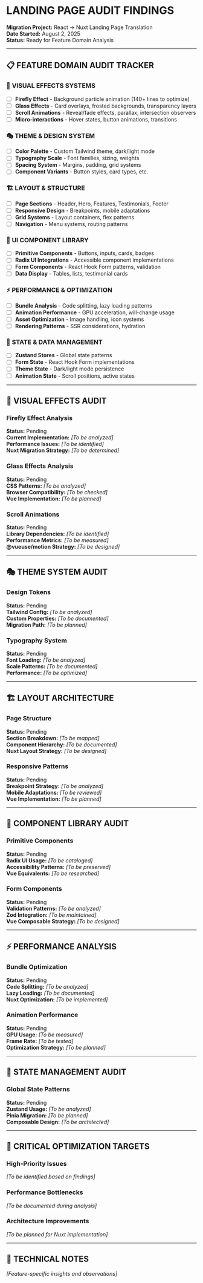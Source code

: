 # LANDING PAGE AUDIT FINDINGS

**Migration Project:** React → Nuxt Landing Page Translation  
**Date Started:** August 2, 2025  
**Status:** Ready for Feature Domain Analysis  

---

## 📋 FEATURE DOMAIN AUDIT TRACKER

### 🎨 **VISUAL EFFECTS SYSTEMS**
- [ ] **Firefly Effect** - Background particle animation (140+ lines to optimize)
- [ ] **Glass Effects** - Card overlays, frosted backgrounds, transparency layers
- [ ] **Scroll Animations** - Reveal/fade effects, parallax, intersection observers
- [ ] **Micro-interactions** - Hover states, button animations, transitions

### 🎭 **THEME & DESIGN SYSTEM**
- [ ] **Color Palette** - Custom Tailwind theme, dark/light mode
- [ ] **Typography Scale** - Font families, sizing, weights
- [ ] **Spacing System** - Margins, padding, grid systems
- [ ] **Component Variants** - Button styles, card types, etc.

### 🏗️ **LAYOUT & STRUCTURE**
- [ ] **Page Sections** - Header, Hero, Features, Testimonials, Footer
- [ ] **Responsive Design** - Breakpoints, mobile adaptations
- [ ] **Grid Systems** - Layout containers, flex patterns
- [ ] **Navigation** - Menu systems, routing patterns

### 🧩 **UI COMPONENT LIBRARY**
- [ ] **Primitive Components** - Buttons, inputs, cards, badges
- [ ] **Radix UI Integrations** - Accessible component implementations
- [ ] **Form Components** - React Hook Form patterns, validation
- [ ] **Data Display** - Tables, lists, testimonial cards

### ⚡ **PERFORMANCE & OPTIMIZATION**
- [ ] **Bundle Analysis** - Code splitting, lazy loading patterns
- [ ] **Animation Performance** - GPU acceleration, will-change usage
- [ ] **Asset Optimization** - Image handling, icon systems
- [ ] **Rendering Patterns** - SSR considerations, hydration

### 🔧 **STATE & DATA MANAGEMENT**
- [ ] **Zustand Stores** - Global state patterns
- [ ] **Form State** - React Hook Form implementations
- [ ] **Theme State** - Dark/light mode persistence
- [ ] **Animation State** - Scroll positions, active states

---

## 🎨 VISUAL EFFECTS AUDIT

### Firefly Effect Analysis
**Status:** Pending  
**Current Implementation:** *[To be analyzed]*  
**Performance Issues:** *[To be identified]*  
**Nuxt Migration Strategy:** *[To be determined]*  

### Glass Effects Analysis
**Status:** Pending  
**CSS Patterns:** *[To be analyzed]*  
**Browser Compatibility:** *[To be checked]*  
**Vue Implementation:** *[To be planned]*  

### Scroll Animations
**Status:** Pending  
**Library Dependencies:** *[To be identified]*  
**Performance Metrics:** *[To be measured]*  
**@vueuse/motion Strategy:** *[To be designed]*  

---

## 🎭 THEME SYSTEM AUDIT

### Design Tokens
**Status:** Pending  
**Tailwind Config:** *[To be analyzed]*  
**Custom Properties:** *[To be documented]*  
**Migration Path:** *[To be planned]*  

### Typography System
**Status:** Pending  
**Font Loading:** *[To be analyzed]*  
**Scale Patterns:** *[To be documented]*  
**Performance:** *[To be optimized]*  

---

## 🏗️ LAYOUT ARCHITECTURE

### Page Structure
**Status:** Pending  
**Section Breakdown:** *[To be mapped]*  
**Component Hierarchy:** *[To be documented]*  
**Nuxt Layout Strategy:** *[To be designed]*  

### Responsive Patterns
**Status:** Pending  
**Breakpoint Strategy:** *[To be analyzed]*  
**Mobile Adaptations:** *[To be reviewed]*  
**Vue Implementation:** *[To be planned]*  

---

## 🧩 COMPONENT LIBRARY AUDIT

### Primitive Components
**Status:** Pending  
**Radix UI Usage:** *[To be cataloged]*  
**Accessibility Patterns:** *[To be preserved]*  
**Vue Equivalents:** *[To be researched]*  

### Form Components
**Status:** Pending  
**Validation Patterns:** *[To be analyzed]*  
**Zod Integration:** *[To be maintained]*  
**Vue Composable Strategy:** *[To be designed]*  

---

## ⚡ PERFORMANCE ANALYSIS

### Bundle Optimization
**Status:** Pending  
**Code Splitting:** *[To be analyzed]*  
**Lazy Loading:** *[To be documented]*  
**Nuxt Optimization:** *[To be implemented]*  

### Animation Performance
**Status:** Pending  
**GPU Usage:** *[To be measured]*  
**Frame Rate:** *[To be tested]*  
**Optimization Strategy:** *[To be planned]*  

---

## 🔧 STATE MANAGEMENT AUDIT

### Global State Patterns
**Status:** Pending  
**Zustand Usage:** *[To be analyzed]*  
**Pinia Migration:** *[To be planned]*  
**Composable Design:** *[To be architected]*  

---

## 🎯 CRITICAL OPTIMIZATION TARGETS

### High-Priority Issues
*[To be identified based on findings]*

### Performance Bottlenecks
*[To be documented during analysis]*

### Architecture Improvements
*[To be planned for Nuxt implementation]*

---

## 📝 TECHNICAL NOTES

*[Feature-specific insights and observations]*